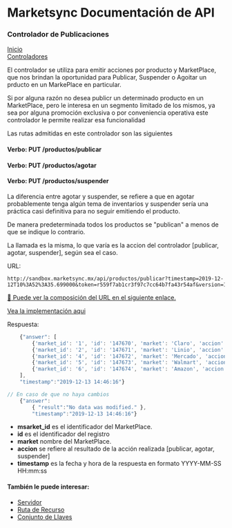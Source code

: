 # Marketsync Documentación de API 
### Controlador de Publicaciones

[Inicio](https://github.com/hvalles/marketsync)  
[Controladores](https://github.com/hvalles/marketsync/blob/master/links/controller.md)

El controlador se utiliza para emitir acciones por producto y MarketPlace, que nos brindan la oportunidad para Publicar, Suspender o Agoitar un prducto en un MarkePlace en particular.

Si por alguna razón no desea publicr un determinado producto en un MarketPlace, pero le interesa en un segmento limitado de los mismos, ya sea por alguna promoción exclusiva o por conveniencia operativa este controlador le permite realizar esa funcionalidad

Las rutas admitidas en este controlador son las siguientes

#### Verbo: PUT /productos/publicar
#### Verbo: PUT /productos/agotar
#### Verbo: PUT /productos/suspender

La diferencia entre agotar y suspender, se refiere a que en agotar probablemente tenga algún tema de inventarios y suspender sería una práctica casi definitiva para no seguir emitiendo el producto.

De manera predeterminada todos los productos se "publican" a menos de que se indique lo contrario.

La llamada es la misma, lo que varía es la accion del controlador [publicar, agotar, suspender], según sea el caso.

URL:
```HTTP
http://sandbox.marketsync.mx/api/productos/publicar?timestamp=2019-12-12T10%3A52%3A35.699000&token=r559f7ab1cr3f97c7cc64b7fa43r54af&version=1.0&signature=12b1964acc697a4b4a8c80cb3ab0db253c48dc52d1db4bee6014191fe4c28c86
```

[:link: Puede ver la composición del URL en el siguiente enlace.](https://github.com/hvalles/marketsync/blob/master/links/url.md)


[Vea la implementación aqui](https://github.com/hvalles/marketsync/blob/master/examples/python/publicar.py)


Respuesta:
```javascript
    {"answer": [
        {'market_id': '1', 'id': '147670', 'market': 'Claro', 'accion': 'publicar'},
        {'market_id': '2', 'id': '147671', 'market': 'Linio', 'accion': 'publicar'},
        {'market_id': '4', 'id': '147672', 'market': 'Mercado', 'accion': 'publicar'},
        {'market_id': '5', 'id': '147673', 'market': 'Walmart', 'accion': 'publicar'},
        {'market_id': '6', 'id': '147674', 'market': 'Amazon', 'accion': 'publicar'}
    ],
    "timestamp":"2019-12-13 14:46:16"}

// En caso de que no haya cambios
    {"answer":
        { "result":"No data was modified." },
        "timestamp":"2019-12-13 14:46:16"}
```

- **msarket_id** es el identificador del MarketPlace.
- **id** es el identificador del registro
- **market** nombre del MarketPlace.
- **accion** se refiere al resultado de la acción realizada [publicar, agotar, suspender]
- **timestamp** es la fecha y hora de la respuesta en formato YYYY-MM-SS HH:mm:ss



#### También le puede interesar:

- [Servidor](https://github.com/hvalles/marketsync/blob/master/links/server.md)
- [Ruta de Recurso](https://github.com/hvalles/marketsync/blob/master/links/url.md)
- [Conjunto de Llaves](https://github.com/hvalles/marketsync/blob/master/links/keys.md)

